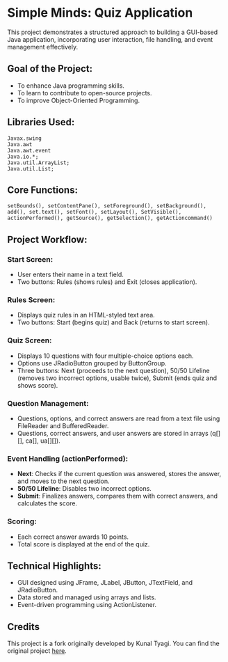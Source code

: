 ﻿# Simple Minds: Quiz Application

This project demonstrates a structured approach to building a GUI-based Java application, incorporating user interaction, file handling, and event management effectively.

## Goal of the Project:
- To enhance Java programming skills.
- To learn to contribute to open-source projects.
- To improve Object-Oriented Programming.

## Libraries Used:
```
Javax.swing
Java.awt
Java.awt.event
Java.io.*;
Java.util.ArrayList;
Java.util.List;
```

## Core Functions:

```
setBounds(), setContentPane(), setForeground(), setBackground(), add(), set.text(), setFont(), setLayout(), SetVisible(), actionPerformed(), getSource(), getSelection(), getActioncommand()
```

## Project Workflow:
### Start Screen:
- User enters their name in a text field.
- Two buttons: Rules (shows rules) and Exit (closes application).

### Rules Screen:
- Displays quiz rules in an HTML-styled text area.
- Two buttons: Start (begins quiz) and Back (returns to start screen).

### Quiz Screen:
- Displays 10 questions with four multiple-choice options each.
- Options use JRadioButton grouped by ButtonGroup.
- Three buttons: Next (proceeds to the next question), 50/50 Lifeline (removes two incorrect options, usable twice), Submit (ends quiz and shows score).

### Question Management:
- Questions, options, and correct answers are read from a text file using FileReader and BufferedReader.
- Questions, correct answers, and user answers are stored in arrays (q[][], ca[], ua[][]).

### Event Handling (actionPerformed):
- **Next**: Checks if the current question was answered, stores the answer, and moves to the next question.
- **50/50 Lifeline**: Disables two incorrect options.
- **Submit**: Finalizes answers, compares them with correct answers, and calculates the score.

### Scoring:
- Each correct answer awards 10 points.
- Total score is displayed at the end of the quiz.

## Technical Highlights:

- GUI designed using JFrame, JLabel, JButton, JTextField, and JRadioButton.
- Data stored and managed using arrays and lists.
- Event-driven programming using ActionListener.

## Credits
This project is a fork originally developed by Kunal Tyagi.
You can find the original project [here](https://github.com/kunaltyagi9/Quiz-Application-Using-Java).
